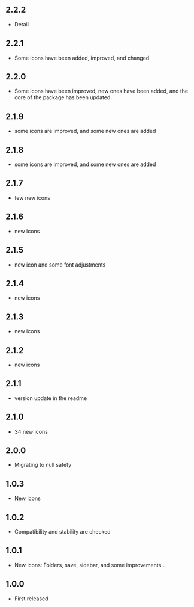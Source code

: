 ## 2.2.2

* Detail

## 2.2.1

* Some icons have been added, improved, and changed.

## 2.2.0

* Some icons have been improved, new ones have been added, and the core of the package has been updated.

## 2.1.9

* some icons are improved, and some new ones are added

## 2.1.8

* some icons are improved, and some new ones are added

## 2.1.7

* few new icons

## 2.1.6

* new icons

## 2.1.5

* new icon and some font adjustments

## 2.1.4

* new icons

## 2.1.3

* new icons

## 2.1.2

* new icons

## 2.1.1

* version update in the readme

## 2.1.0

* 34 new icons

## 2.0.0

* Migrating to null safety

## 1.0.3

* New icons

## 1.0.2

* Compatibility and stability are checked

## 1.0.1

* New icons: Folders, save, sidebar, and some improvements...

## 1.0.0

* First released
